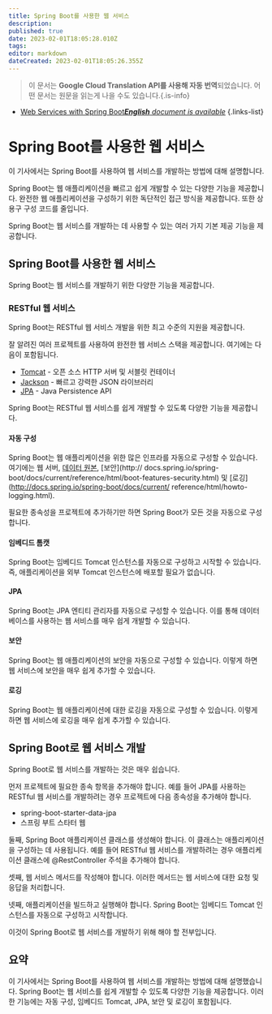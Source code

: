 ```yaml
---
title: Spring Boot를 사용한 웹 서비스
description: 
published: true
date: 2023-02-01T18:05:28.010Z
tags: 
editor: markdown
dateCreated: 2023-02-01T18:05:26.355Z
---
```


> 이 문서는 **Google Cloud Translation API를 사용해 자동 번역**되었습니다.
어떤 문서는 원문을 읽는게 나을 수도 있습니다.{.is-info}



- [Web Services with Spring Boot***English** document is available*](/en/Knowledge-base/Spring-Boot/web-services-with-spring-boot)
{.links-list}



# Spring Boot를 사용한 웹 서비스

이 기사에서는 Spring Boot를 사용하여 웹 서비스를 개발하는 방법에 대해 설명합니다.

Spring Boot는 웹 애플리케이션을 빠르고 쉽게 개발할 수 있는 다양한 기능을 제공합니다. 완전한 웹 애플리케이션을 구성하기 위한 독단적인 접근 방식을 제공합니다. 또한 상용구 구성 코드를 줄입니다.

Spring Boot는 웹 서비스를 개발하는 데 사용할 수 있는 여러 가지 기본 제공 기능을 제공합니다.

## Spring Boot를 사용한 웹 서비스

Spring Boot는 웹 서비스를 개발하기 위한 다양한 기능을 제공합니다.

### RESTful 웹 서비스

Spring Boot는 RESTful 웹 서비스 개발을 위한 최고 수준의 지원을 제공합니다.

잘 알려진 여러 프로젝트를 사용하여 완전한 웹 서비스 스택을 제공합니다. 여기에는 다음이 포함됩니다.

* [Tomcat](http://tomcat.apache.org/) - 오픈 소스 HTTP 서버 및 서블릿 컨테이너
* [Jackson](https://github.com/FasterXML/jackson) - 빠르고 강력한 JSON 라이브러리
* [JPA](http://www.oracle.com/technetwork/java/javaee/tech/persistence-jsp-140049.html) - Java Persistence API

Spring Boot는 RESTful 웹 서비스를 쉽게 개발할 수 있도록 다양한 기능을 제공합니다.

#### 자동 구성

Spring Boot는 웹 애플리케이션을 위한 많은 인프라를 자동으로 구성할 수 있습니다. 여기에는 웹 서버, [데이터 원본](http://docs.spring.io/spring-boot/docs/current/reference/html/boot-features-sql.html), [보안](http:// docs.spring.io/spring-boot/docs/current/reference/html/boot-features-security.html) 및 [로깅](http://docs.spring.io/spring-boot/docs/current/ reference/html/howto-logging.html).

필요한 종속성을 프로젝트에 추가하기만 하면 Spring Boot가 모든 것을 자동으로 구성합니다.

#### 임베디드 톰캣

Spring Boot는 임베디드 Tomcat 인스턴스를 자동으로 구성하고 시작할 수 있습니다. 즉, 애플리케이션을 외부 Tomcat 인스턴스에 배포할 필요가 없습니다.

#### JPA

Spring Boot는 JPA 엔티티 관리자를 자동으로 구성할 수 있습니다. 이를 통해 데이터베이스를 사용하는 웹 서비스를 매우 쉽게 개발할 수 있습니다.

#### 보안

Spring Boot는 웹 애플리케이션의 보안을 자동으로 구성할 수 있습니다. 이렇게 하면 웹 서비스에 보안을 매우 쉽게 추가할 수 있습니다.

#### 로깅

Spring Boot는 웹 애플리케이션에 대한 로깅을 자동으로 구성할 수 있습니다. 이렇게 하면 웹 서비스에 로깅을 매우 쉽게 추가할 수 있습니다.

## Spring Boot로 웹 서비스 개발

Spring Boot로 웹 서비스를 개발하는 것은 매우 쉽습니다.

먼저 프로젝트에 필요한 종속 항목을 추가해야 합니다. 예를 들어 JPA를 사용하는 RESTful 웹 서비스를 개발하려는 경우 프로젝트에 다음 종속성을 추가해야 합니다.

* spring-boot-starter-data-jpa
* 스프링 부트 스타터 웹

둘째, Spring Boot 애플리케이션 클래스를 생성해야 합니다. 이 클래스는 애플리케이션을 구성하는 데 사용됩니다. 예를 들어 RESTful 웹 서비스를 개발하려는 경우 애플리케이션 클래스에 @RestController 주석을 추가해야 합니다.

셋째, 웹 서비스 메서드를 작성해야 합니다. 이러한 메서드는 웹 서비스에 대한 요청 및 응답을 처리합니다.

 넷째, 애플리케이션을 빌드하고 실행해야 합니다. Spring Boot는 임베디드 Tomcat 인스턴스를 자동으로 구성하고 시작합니다.

이것이 Spring Boot로 웹 서비스를 개발하기 위해 해야 할 전부입니다.

## 요약

이 기사에서는 Spring Boot를 사용하여 웹 서비스를 개발하는 방법에 대해 설명했습니다. Spring Boot는 웹 서비스를 쉽게 개발할 수 있도록 다양한 기능을 제공합니다. 이러한 기능에는 자동 구성, 임베디드 Tomcat, JPA, 보안 및 로깅이 포함됩니다.